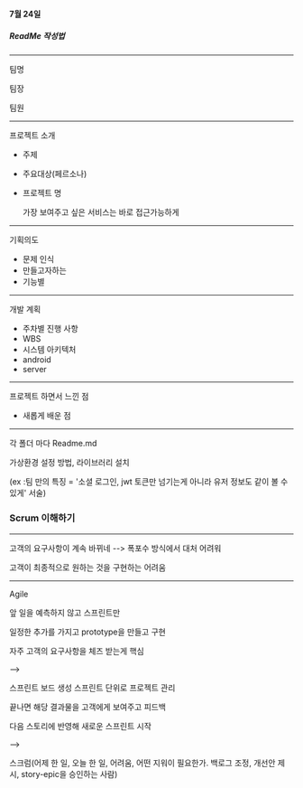 #### 7월 24일

##### ReadMe 작성법

---

팀명

팀장

팀원

---

프로젝트 소개

- 주제

- 주요대상(페르소나)

- 프로젝트 명

  가장 보여주고 싶은 서비스는 바로 접근가능하게

---

기획의도

- 문제 인식
- 만들고자하는
- 기능별

---

개발 계획

- 주차별 진행 사항
- WBS
- 시스템 아키텍처
- android
- server

---

프로젝트 하면서 느낀 점

- 새롭게 배운 점



---

각 폴더 마다 Readme.md

가상환경 설정 방법, 라이브러리 설치

(ex :팀 만의 특징 = '소셜 로그인, jwt 토큰만 넘기는게 아니라 유저 정보도 같이 볼 수 있게' 서술)





### Scrum 이해하기

---

고객의 요구사항이 계속 바뀌네 --> 폭포수 방식에서 대처 어려워

고객이 최종적으로 원하는 것을 구현하는 어려움

---

Agile

앞 일을 예측하지 않고 스프린트만

일정한 추가를 가지고 prototype을 만들고 구현

자주 고객의 요구사항을 체즈 받는게 핵심

-->

스프린트 보드 생성 스프린트 단위로 프로젝트 관리

끝나면 해당 결과물을 고객에게 보여주고 피드백

다음 스토리에 반영해 새로운 스프린트 시작

-->

스크럼(어제 한 일, 오늘 한 일, 어려움, 어떤 지워이 필요한가. 백로그 조정, 개선안 제시, story-epic을 승인하는 사람)